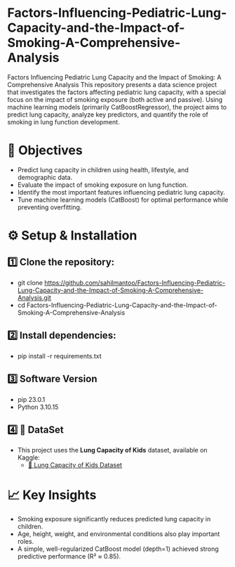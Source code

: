 # Factors-Influencing-Pediatric-Lung-Capacity-and-the-Impact-of-Smoking-A-Comprehensive-Analysis

Factors Influencing Pediatric Lung Capacity and the Impact of Smoking: A Comprehensive Analysis
This repository presents a data science project that investigates the factors affecting pediatric lung capacity, with a special focus on the impact of smoking exposure (both active and passive). Using machine learning models (primarily CatBoostRegressor), the project aims to predict lung capacity, analyze key predictors, and quantify the role of smoking in lung function development.

# 📌 Objectives

- Predict lung capacity in children using health, lifestyle, and demographic data.
- Evaluate the impact of smoking exposure on lung function.
- Identify the most important features influencing pediatric lung capacity.
- Tune machine learning models (CatBoost) for optimal performance while preventing overfitting.

# ⚙️ Setup & Installation
## 1️⃣ Clone the repository:
- git clone https://github.com/sahilmantoo/Factors-Influencing-Pediatric-Lung-Capacity-and-the-Impact-of-Smoking-A-Comprehensive-Analysis.git
- cd Factors-Influencing-Pediatric-Lung-Capacity-and-the-Impact-of-Smoking-A-Comprehensive-Analysis

## 2️⃣ Install dependencies:
- pip install -r requirements.txt

## 3️⃣ Software Version
- pip 23.0.1
- Python 3.10.15
## 4️⃣ 📁 DataSet
- This project uses the **Lung Capacity of Kids** dataset, available on Kaggle:
  * [🔗 Lung Capacity of Kids Dataset](https://www.kaggle.com/datasets/jacopoferretti/lung-capacity-of-kids)

# 📈 Key Insights
- Smoking exposure significantly reduces predicted lung capacity in children.
- Age, height, weight, and environmental conditions also play important roles.
- A simple, well-regularized CatBoost model (depth=1) achieved strong predictive performance (R² ≈ 0.85).



